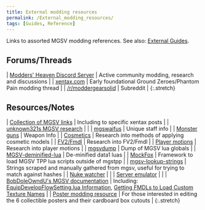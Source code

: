 ```yaml
---
title: External modding resources
permalink: /External_modding_resources/
tags: [Guides, Reference]
---
```


Links to assorted MGSV modding references. See also: [External Guides](/Guides#external-guides).

## Forums/Threads

| [Modders' Heaven Discord Server](https://discord.gg/moddersheaven) | Active community modding, research and discussions |
| [xentax.com](https://web.archive.org/web/20230513141950/https://forum.xentax.com/viewtopic.php?f=10&t=12407) | Early foundational Ground Zeroes/Phantom Pain modding thread |
| [/r/moddergearsolid](https://www.reddit.com/r/moddergearsolid/) | Subreddit |
{:.stretch}

## Resources/Notes

| [Collection of MGSV links](https://github.com/unknown321/mgsv_wiki) | Including to specific xentax posts |
| [unknown321s MGSV research](https://unknown321.github.io/mgsv_research/) | |
| [mgswaifus](https://unknown321.github.io/mgswaifus/) | Unique staff info |
| [Monster guns](https://unknown321.github.io/mgsmonsterguns/) | Weapon Info |
| [Cosmetics](https://unknown321.github.io/mgsv_research/cosmetics.html) | Research into methods of applying cosmetic models |
| [FV2/Fmdl](https://unknown321.github.io/mgsv_research/fv2.html) | Research into FV2/Fmdl |
| [Player motions](https://unknown321.github.io/mgsv_research/motions.html) | Research into player motions |
| [mgsvdump](https://github.com/unknown321/mgsvdump) | Dump of MGSV lua globals |
| [MGSV-deminified-lua](https://github.com/TinManTex/mgsv-deminified-lua) | De-minified data1 luas |
| [MockFox](https://github.com/TinManTex/MockFox) | Framework to load MGSV TPP lua scripts outside of mgstpp |
| [mgsv-lookup-strings](https://github.com/TinManTex/mgsv-lookup-strings) | Strings scraped and manually gathered from mgsv, useful for trying to match against hashes |
| [Nuke watcher](https://unknown321.github.io/mgsv_nuke_watcher/) | |
| [Server emulator](https://github.com/unknown321/mgsv_emulator) | |
| [BobDoleOwndU's MGSV documentation](https://bobdoleowndu.github.io/mgsv/documentation/index.html) | Including: [EquipDevelopFlowSetting.lua Information](https://bobdoleowndu.github.io/mgsv/documentation/equipdevelopflowsetting.html), [Getting FMDLs to Load Custom Texture Names](https://bobdoleowndu.github.io/mgsv/documentation/customtexturenames.html) |
| [Poster modding resource](https://drive.google.com/file/d/0B4HIOk1QhmKAZnBSUVZ5bnY5SzA/view?usp=sharing) | For those interested in editing the 6 collectible posters and their cardboard box cutouts |
{:.stretch}
